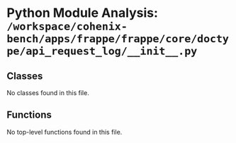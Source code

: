 # Python Module Analysis: `/workspace/cohenix-bench/apps/frappe/frappe/core/doctype/api_request_log/__init__.py`

## Classes

No classes found in this file.


## Functions

No top-level functions found in this file.
